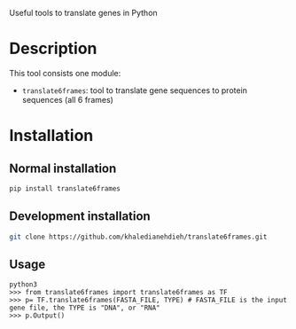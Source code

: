 Useful tools to translate genes in Python

# Description
    
This tool consists one module:

- `translate6frames`: tool to translate gene sequences to protein sequences (all 6 frames)

# Installation
 
## Normal installation

```bash
pip install translate6frames
```

## Development installation

```bash
git clone https://github.com/khaledianehdieh/translate6frames.git
```

## Usage

```
python3
>>> from translate6frames import translate6frames as TF
>>> p= TF.translate6frames(FASTA_FILE, TYPE) # FASTA_FILE is the input gene file, the TYPE is "DNA", or "RNA"
>>> p.Output()
```
